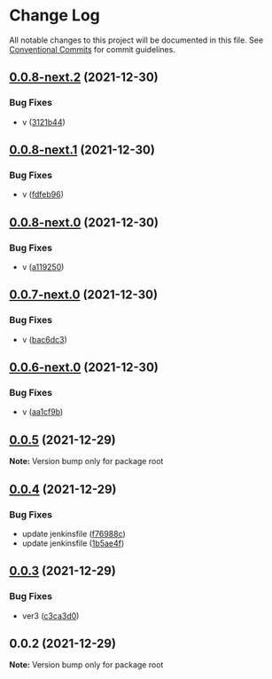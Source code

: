 # Change Log

All notable changes to this project will be documented in this file.
See [Conventional Commits](https://conventionalcommits.org) for commit guidelines.

## [0.0.8-next.2](https://github.com/vitalbadjo/test-multiverse/compare/v0.0.8-next.1...v0.0.8-next.2) (2021-12-30)


### Bug Fixes

* v ([3121b44](https://github.com/vitalbadjo/test-multiverse/commit/3121b44ed38abfef316eb964316125e5c29ce8e1))





## [0.0.8-next.1](https://github.com/vitalbadjo/test-multiverse/compare/v0.0.8-next.0...v0.0.8-next.1) (2021-12-30)


### Bug Fixes

* v ([fdfeb96](https://github.com/vitalbadjo/test-multiverse/commit/fdfeb9699342d339f2e5e6fd3f1d9f20c272ae52))





## [0.0.8-next.0](https://github.com/vitalbadjo/test-multiverse/compare/v0.0.7-next.0...v0.0.8-next.0) (2021-12-30)


### Bug Fixes

* v ([a119250](https://github.com/vitalbadjo/test-multiverse/commit/a1192501cd57972785a69d89ec30fdc5b614c121))





## [0.0.7-next.0](https://github.com/vitalbadjo/test-multiverse/compare/v0.0.6-next.0...v0.0.7-next.0) (2021-12-30)


### Bug Fixes

* v ([bac6dc3](https://github.com/vitalbadjo/test-multiverse/commit/bac6dc3856998643d4644f87e57313824e181056))





## [0.0.6-next.0](https://github.com/vitalbadjo/test-multiverse/compare/v0.0.5...v0.0.6-next.0) (2021-12-30)


### Bug Fixes

* v ([aa1cf9b](https://github.com/vitalbadjo/test-multiverse/commit/aa1cf9b3fc23cebde8750186be75c1f868554cd0))





## [0.0.5](https://github.com/vitalbadjo/test-multiverse/compare/v0.0.4...v0.0.5) (2021-12-29)

**Note:** Version bump only for package root





## [0.0.4](https://github.com/vitalbadjo/test-multiverse/compare/v0.0.3...v0.0.4) (2021-12-29)


### Bug Fixes

* update jenkinsfile ([f76988c](https://github.com/vitalbadjo/test-multiverse/commit/f76988cded1809b36dbe1e29f2ce727cb1876ae1))
* update jenkinsfile ([1b5ae4f](https://github.com/vitalbadjo/test-multiverse/commit/1b5ae4fef295601319aac327a7a7df0976f374d3))





## [0.0.3](https://github.com/vitalbadjo/test-multiverse/compare/v0.0.2...v0.0.3) (2021-12-29)


### Bug Fixes

* ver3 ([c3ca3d0](https://github.com/vitalbadjo/test-multiverse/commit/c3ca3d04dbbad58ebc1ccf99a51dfcddd36fea72))





## 0.0.2 (2021-12-29)

**Note:** Version bump only for package root
